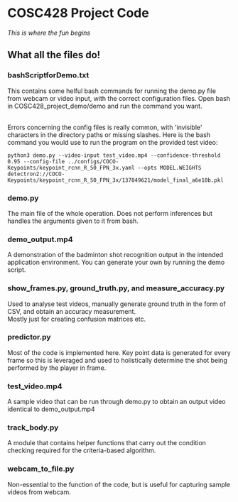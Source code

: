 # COSC428 Project Code 

<em> This is where the fun begins </em>

## What all the files do! 

<h3> bashScriptforDemo.txt </h3>
This contains some helful bash commands for running the demo.py file from webcam or video input, with the correct configuration files. 
Open bash in COSC428_project_demo/demo and run the command you want.
  
<br>Errors concerning the config files is really common, with 'invisible' characters in the directory paths or missing slashes. Here is the bash command you would use to run the program on the provided test video:

```
python3 demo.py --video-input test_video.mp4 --confidence-threshold 0.95 --config-file ../configs/COCO-Keypoints/keypoint_rcnn_R_50_FPN_3x.yaml --opts MODEL.WEIGHTS detectron2://COCO-Keypoints/keypoint_rcnn_R_50_FPN_3x/137849621/model_final_a6e10b.pkl
```

### demo.py
The main file of the whole operation. Does not perform inferences but handles the arguments given to it from bash.

### demo_output.mp4 
A demonstration of the badminton shot recognition output in the intended application environment. You can generate your own by running the demo script. 

### show_frames.py, ground_truth.py, and measure_accuracy.py
Used to analyse test videos, manually generate ground truth in the form of CSV, and obtain an accuracy measurement.  
Mostly just for creating confusion matrices etc.

### predictor.py 
Most of the code is implemented here. Key point data is generated for every frame so this is leveraged and used to holistically determine the shot being performed by the player in frame.

### test_video.mp4 
A sample video that can be run through demo.py to obtain an output video identical to demo_output.mp4

### track_body.py
A module that contains helper functions that carry out the condition checking required for the criteria-based algorithm.

### webcam_to_file.py
Non-essential to the function of the code, but is useful for capturing sample videos from webcam.
